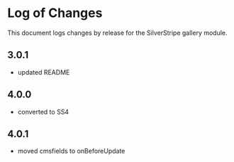 # Log of Changes

This document logs changes by release for the SilverStripe gallery module.

## 3.0.1

* updated README

## 4.0.0

* converted to SS4

## 4.0.1

* moved cmsfields to onBeforeUpdate